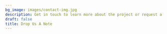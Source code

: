 ```yaml
---
bg_image: images/contact-img.jpg
description: Get in touch to learn more about the project or request a similar project 
draft: false
title: Drop Us A Note
---
```

